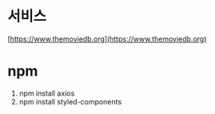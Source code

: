 # 서비스
[https://www.themoviedb.org](https://www.themoviedb.org)

# npm
1. npm install axios
2. npm install styled-components